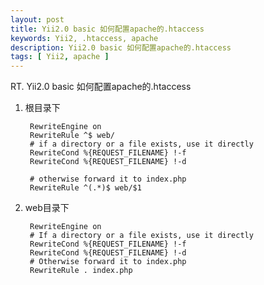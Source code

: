 ```yaml
---
layout: post
title: Yii2.0 basic 如何配置apache的.htaccess
keywords: Yii2, .htaccess, apache
description: Yii2.0 basic 如何配置apache的.htaccess
tags: [ Yii2, apache ]
---
```


RT. Yii2.0 basic 如何配置apache的.htaccess

1. 根目录下


		RewriteEngine on
		RewriteRule ^$ web/
		# if a directory or a file exists, use it directly
		RewriteCond %{REQUEST_FILENAME} !-f
		RewriteCond %{REQUEST_FILENAME} !-d

		# otherwise forward it to index.php
		RewriteRule ^(.*)$ web/$1


2. web目录下


		RewriteEngine on
		# If a directory or a file exists, use it directly
		RewriteCond %{REQUEST_FILENAME} !-f
		RewriteCond %{REQUEST_FILENAME} !-d
		# Otherwise forward it to index.php
		RewriteRule . index.php